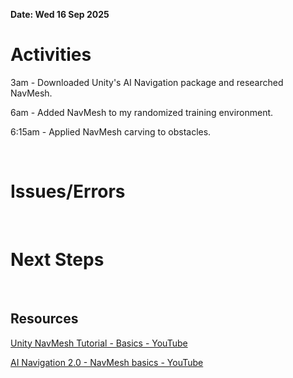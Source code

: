**Date: Wed 16 Sep 2025**<br>

# Activities

3am - Downloaded Unity's AI Navigation package and researched NavMesh.



6am - Added NavMesh to my randomized training environment.

6:15am - Applied NavMesh carving to obstacles.



<br>

# Issues/Errors

<br>

# Next Steps

<br>

## Resources

[Unity NavMesh Tutorial - Basics - YouTube](https://www.youtube.com/watch?v=CHV1ymlw-P8)




[AI Navigation 2.0 - NavMesh basics - YouTube](https://www.youtube.com/watch?v=SMWxCpLvrcc)
